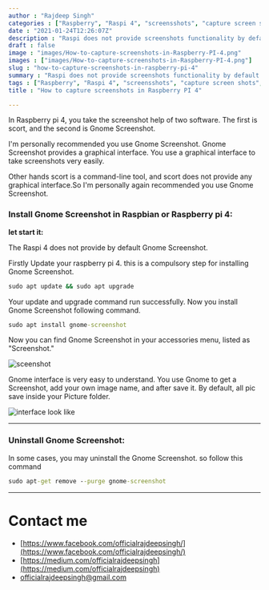 ```yaml
---
author : "Rajdeep Singh"
categories : ["Raspberry", "Raspi 4", "screensshots", "capture screen shots", "Gnome Screenshot", "install gnome screenshot"]
date : "2021-01-24T12:26:07Z"
description : "Raspi does not provide screenshots functionality by default. you use software and tool to take a screenshot in raspi."
draft : false
image : "images/How-to-capture-screenshots-in-Raspberry-PI-4.png"
images : ["images/How-to-capture-screenshots-in-Raspberry-PI-4.png"]
slug : "how-to-capture-screenshots-in-raspberry-pi-4"
summary : "Raspi does not provide screenshots functionality by default. you use software and tool to take a screenshot in raspi."
tags : ["Raspberry", "Raspi 4", "screensshots", "capture screen shots", "Gnome Screenshot", "install gnome screenshot"]
title : "How to capture screenshots in Raspberry PI 4"

---
```




In Raspberry pi 4, you take the screenshot help of two software. The first is scort, and the second is Gnome Screenshot.

I'm personally recommended you use Gnome Screenshot. Gnome Screenshot provides a graphical interface. You use a graphical interface to take screenshots very easily.

Other hands scort is a command-line tool, and scort does not provide any graphical interface.So I'm personally again recommended you use Gnome Screenshot.

### Install Gnome Screenshot in Raspbian or Raspberry pi 4:

**let start it:**

The Raspi 4 does not provide by default Gnome Screenshot.

Firstly Update your raspberry pi 4. this is a compulsory step for installing Gnome Screenshot.

```cmd
sudo apt update && sudo apt upgrade
```

Your update and upgrade command run successfully. Now you install Gnome Screenshot following command.

```cmd
sudo apt install gnome-screenshot
```

Now you can find Gnome Screenshot in your accessories menu, listed as "Screenshot."

![sceenshot](http://localhost:3000/images/geenome.png)


Gnome interface is very easy to understand. You use Gnome to get a Screenshot, add your own image name, and after save it. By default, all pic save inside your Picture folder.

![interface look like](http://localhost:3000/images/gnome-screenshots.png)


---

### Uninstall Gnome Screenshot:

In some cases, you may uninstall the Gnome Screenshot. so follow this command

```cmd
sudo apt-get remove --purge gnome-screenshot
```

---

# Contact me

* [https://www.facebook.com/officialrajdeepsingh/](https://www.facebook.com/officialrajdeepsingh/)
* [https://medium.com/officialrajdeepsingh](https://medium.com/officialrajdeepsingh)
* [officialrajdeepsingh@gmail.com](mailto:officialrajdeepsingh@gmail.com)



